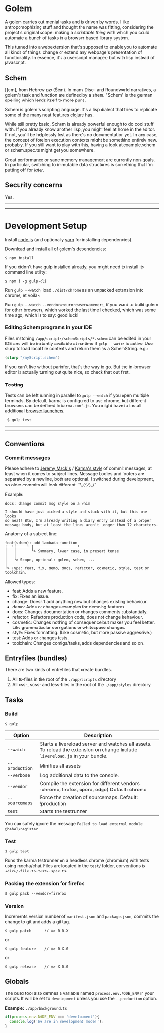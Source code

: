 # Golem

A golem carries out menial tasks and is driven by words. I like antropomophizing stuff and thought the name was fitting, considering the project's original scope: making a *scriptable thing* with which you could automate a bunch of tasks in a browser based library system.

This turned into a webextension that's supposed to enable you to automate all kinds of things, change or extend any webpage's presentation of functionality. In essence, it's a userscript manager; but with lisp instead of javascript.

## Schem
[ʃɛm], from Hebrew שם‎ (Šēm). In many Disc- and Roundworld narratives, a golem's task and function are defined by a shem. "Schem" is the german spelling which lends itself to more puns. 

Schem is golem's scripting language. It's a lisp dialect that tries to replicate some of the many neat features clojure has.

While still pretty basic, Schem is already powerful enough to do cool stuff with. If you already know another lisp, you might feel at home in the editor. If not, you'll be helplessly lost as there's no documentation yet. In any case, the concept of foreign execution contexts might be something entirely new, probably. If you still want to play with this, having a look at example.schem or schem.spec.ts might get you somewhere.

Great performance or sane memory management are currently non-goals. In particular, switching to immutable data structures is something that I'm putting off for *later*.

## Security concerns

Yes.
____________________________________________________________________________________
____________________________________________________________________________________

# Development Setup

Install [node.js](https://nodejs.org/en/) (and optionally [yarn](https://yarnpkg.com/en/docs/install) for installing dependencies).

Download and install all of golem's dependencies:

	$ npm install

If you didnn't have gulp installed already, you might need to install its command line utility:

    $ npm i -g gulp-cli

Run `gulp --watch`, load `./dist/chrome` as an unpacked extension into chrome, et voilà~


Run `gulp --watch --vendor=YourBrowserNameHere`, if you want to build golem for other browsers, which worked the last time I checked, which was some time ago, which is to say: good luck!


### Editing Schem programs in your IDE

Files matching `/app/scripts/schemScripts/*.schem` can be edited in your IDE and will be instantly available at runtime if `gulp --watch` is active. Use slurp to load local file contents and return them as a SchemString. e.g.:

```clojure
(slurp "/myScript.schem")
```

If you can't live without parinfer, that's the way to go. But the in-browser editor is actually turning out quite nice, so check that out first.

### Testing

Tests can be left running in parallel to `gulp --watch` if you open multiple terminals. By default, karma is configured to use chrome, but different browsers can be defined in `karma.conf.js`. You might have to install additional [browser launchers](http://karma-runner.github.io/2.0/config/browsers.html). 

     $ gulp test


____________________________________________________________________________________
____________________________________________________________________________________

## Conventions

### Commit messages

Please adhere to [Jeremy Mack's](https://seesparkbox.com/foundry/semantic_commit_messages) / [Karma's style](http://karma-runner.github.io/2.0/dev/git-commit-msg.html) of commit messages, at least when it comes to subject lines. Message bodies and footers are separated by a newline, both are optional. I switched during development, so older commits will look different. ¯\\\_(ツ)_/¯

Example:
```
docs: change commit msg style on a whim

I should have just picked a style and stuck with it, but this one looks
so neat! Btw, I'm already writing a diary entry instead of a proper
message body, but at least the lines aren't longer than 72 characters.
```

Anatomy of a subject line:
```
feat(schem): add lambada function
├──┘├─────┘ ├────────────────────┘
│   │       └> Summary, lower case, in present tense
│   │
│   └> Scope, optional: golem, schem, ...
│
└> Type: feat, fix, demo, docs, refactor, cosmetic, style, test or toolchain.
```

Allowed types:
* feat: Adds a new feature.
* fix: Fixes an issue.
* change: Doesn't add anything new but changes existing behaviour.
* demo: Adds or changes examples for demoing features.
* docs: Changes documentation or changes comments substantially.
* refactor: Refactors production code, does not change behaviour.
* cosmetic: Changes nothing of consequence but makes you feel better. Like grammaticular corrigations or whitespace changes. 
* style: Fixes formatting. (Like cosmetic, but more passive aggressive.)
* test: Adds or changes tests.
* toolchain: Changes configs/tasks, adds dependencies and so on.


## Entryfiles (bundles)

There are two kinds of entryfiles that create bundles.

1. All ts-files in the root of the `./app/scripts` directory
2. All css-, scss- and less-files in the root of the `./app/styles` directory

## Tasks

### Build

    $ gulp

| Option         | Description                                                                                                                                           |
|----------------|-------------------------------------------------------------------------------------------------------------------------------------------------------|
| `--watch`      | Starts a livereload server and watches all assets. <br>To reload the extension on change include `livereload.js` in your bundle.                      |
| `--production` | Minifies all assets                                                                                                                                   |
| `--verbose`    | Log additional data to the console.                                                                                                                   |
| `--vendor`     | Compile the extension for different vendors (chrome, firefox, opera, edge)  Default: chrome                                                           |
| `--sourcemaps` | Force the creation of sourcemaps. Default: !production                                                                                                |
| `test`         | Starts the testrunner                                                                                                                                 |

You can safely ignore the message `Failed to load external module @babel/register`.

### Test

    $ gulp test

Runs the karma testrunner on a headless chrome (chromium) with tests using mocha/chai.
Files are located in the `test/` folder, conventions is `<dir>/<file-to-test>.spec.ts`.

### Packing the extension for firefox

    $ gulp pack --vendor=firefox

### Version

Increments version number of `manifest.json` and `package.json`,
commits the change to git and adds a git tag.


    $ gulp patch      // => 0.0.X

or

    $ gulp feature    // => 0.X.0

or

    $ gulp release    // => X.0.0


## Globals

The build tool also defines a variable named `process.env.NODE_ENV` in your scripts. It will be set to `development` unless you use the `--production` option.


**Example:** `./app/background.ts`

```typescript
if(process.env.NODE_ENV === 'development'){
  console.log('We are in development mode!');
}
```